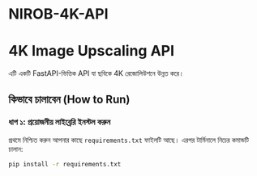 # NIROB-4K-API
# 4K Image Upscaling API

এটি একটি FastAPI-ভিত্তিক API যা ছবিকে 4K রেজোলিউশনে উন্নত করে।

## কিভাবে চালাবেন (How to Run)

### ধাপ ১: প্রয়োজনীয় লাইব্রেরি ইনস্টল করুন
প্রথমে নিশ্চিত করুন আপনার কাছে `requirements.txt` ফাইলটি আছে। এরপর টার্মিনালে নিচের কমান্ডটি চালান:
```bash
pip install -r requirements.txt
